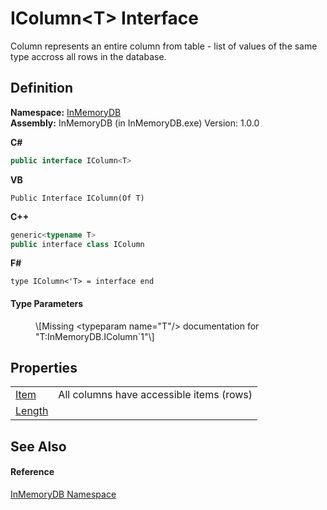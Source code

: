 # IColumn&lt;T&gt; Interface


Column represents an entire column from table - list of values of the same type accross all rows in the database.



## Definition
**Namespace:** <a href="044e8d7f-0f94-a8b4-bd65-529f6359fdf7">InMemoryDB</a>  
**Assembly:** InMemoryDB (in InMemoryDB.exe) Version: 1.0.0

**C#**
``` C#
public interface IColumn<T>

```
**VB**
``` VB
Public Interface IColumn(Of T)
```
**C++**
``` C++
generic<typename T>
public interface class IColumn
```
**F#**
``` F#
type IColumn<'T> = interface end
```



#### Type Parameters
<dl><dt /><dd>\[Missing &lt;typeparam name="T"/&gt; documentation for "T:InMemoryDB.IColumn`1"\]</dd></dl>

## Properties
<table>
<tr>
<td><a href="eb1223c8-118e-ffe6-c577-d1406470da86">Item</a></td>
<td>All columns have accessible items (rows)</td></tr>
<tr>
<td><a href="539d47f0-ab0b-220e-5f8d-acffb625f853">Length</a></td>
<td> </td></tr>
</table>

## See Also


#### Reference
<a href="044e8d7f-0f94-a8b4-bd65-529f6359fdf7">InMemoryDB Namespace</a>  
